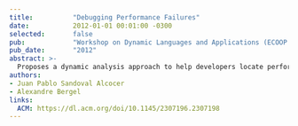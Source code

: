 ```yaml
---
title:          "Debugging Performance Failures"
date:           2012-01-01 00:01:00 -0300
selected:       false
pub:            "Workshop on Dynamic Languages and Applications (ECOOP'12)"
pub_date:       "2012"
abstract: >-
  Proposes a dynamic analysis approach to help developers locate performance failures in dynamic languages.
authors:
- Juan Pablo Sandoval Alcocer
- Alexandre Bergel
links:
  ACM: https://dl.acm.org/doi/10.1145/2307196.2307198
---
```

